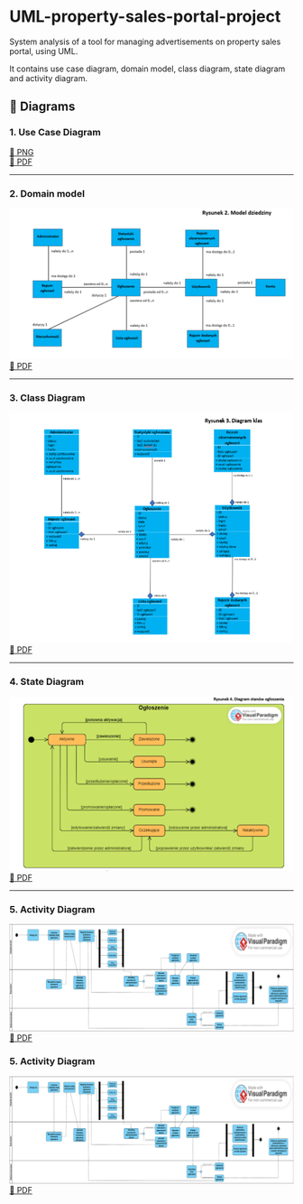 # UML-property-sales-portal-project
System analysis of a tool for managing advertisements on property sales portal, using UML.

It contains use case diagram, domain model, class diagram, state diagram and activity diagram.

## 📌 Diagrams

### 1. Use Case Diagram
[📄 PNG](diagrams/png/use_case.png)  
[📄 PDF](diagrams/pdf/use_case_diagram.pdf) 

---

### 2. Domain model
![Domain model](diagrams/png/domain_model.png)  
[📄 PDF](diagrams/pdf/domain_model.pdf) 

---

### 3. Class Diagram
![Class Diagram](diagrams/png/class_diagram.png)  
[📄 PDF](diagrams/pdf/class_diagram.pdf) 

---

### 4. State Diagram
![Use State Diagram](diagrams/png/state_diagram.png)  
[📄 PDF](diagrams/pdf/state_diagram.pdf) 

---

### 5. Activity Diagram
![Activity Diagram](diagrams/png/activity_diagram.png)  
[📄 PDF](diagrams/pdf/activity_diagram.pdf) 


### 5. Activity Diagram
![Activity Diagram](diagrams/png/activity_diagram.png)  
[📄 PDF](diagrams/pdf/activity_diagram.pdf) 
